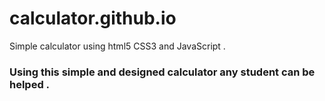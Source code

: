 # calculator.github.io
Simple calculator using html5 CSS3 and JavaScript .

### Using this simple and designed calculator any student can be helped .
